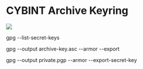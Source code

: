 # CYBINT Archive Keyring


[![](https://gitlab.com/cybint-linux/packages/cybint-archive-keyring/badges/master/pipeline.svg)](https://gitlab.com/cybint-linux/packages/cybint-archive-keyring/-/commits/master)



gpg --list-secret-keys

gpg --output archive-key.asc --armor --export <KEY>

gpg --output private.pgp --armor --export-secret-key <KEY>

